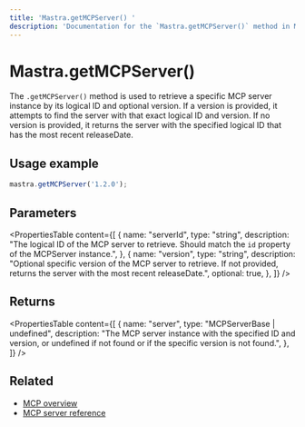 ```yaml
---
title: 'Mastra.getMCPServer() '
description: 'Documentation for the `Mastra.getMCPServer()` method in Mastra, which retrieves a specific MCP server instance by ID and optional version.'
---
```


# Mastra.getMCPServer()

The `.getMCPServer()` method is used to retrieve a specific MCP server instance by its logical ID and optional version. If a version is provided, it attempts to find the server with that exact logical ID and version. If no version is provided, it returns the server with the specified logical ID that has the most recent releaseDate.

## Usage example

```typescript copy
mastra.getMCPServer('1.2.0');
```

## Parameters

<PropertiesTable
content={[
{
name: "serverId",
type: "string",
description: "The logical ID of the MCP server to retrieve. Should match the `id` property of the MCPServer instance.",
},
{
name: "version",
type: "string",
description: "Optional specific version of the MCP server to retrieve. If not provided, returns the server with the most recent releaseDate.",
optional: true,
},
]}
/>

## Returns

<PropertiesTable
content={[
{
name: "server",
type: "MCPServerBase | undefined",
description: "The MCP server instance with the specified ID and version, or undefined if not found or if the specific version is not found.",
},
]}
/>

## Related

- [MCP overview](../../docs/tools-mcp/mcp-overview)
- [MCP server reference](../../reference/tools/mcp-server)
